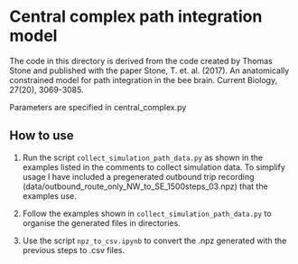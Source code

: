# Central complex path integration model

The code in this directory is derived from the code created by Thomas Stone and published with the paper Stone, T. et. al. (2017). An anatomically constrained model for path integration in the bee brain. Current Biology, 27(20), 3069-3085.


Parameters are specified in central_complex.py



## How to use

1. Run the script ```collect_simulation_path_data.py``` as shown in the examples listed in the comments to collect simulation data. To simplify usage I have included a pregenerated outbound trip recording (data/outbound_route_only_NW_to_SE_1500steps_03.npz) that the examples use. 

2. Follow the examples shown in ```collect_simulation_path_data.py``` to organise the generated files in directories. 

3. Use the script ```npz_to_csv.ipynb``` to convert the .npz generated with the previous steps to .csv files. 



